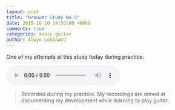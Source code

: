 ```yaml
---
layout: post
title: "Brouwer Study No 5"
date: 2015-10-10 14:59:08 +0000
comments: true
categories: music guitar
author: Alwyn Lombaard
---
```


One of my attempts at this study today during practice.

<audio controls>
  <source src="/music/Brouwer_Study_No_5_20151011_150048.mp3" type="audio/mpeg">
</audio>

>Recorded during my practice. My recordings are aimed at documenting my development while learning to play guitar. 